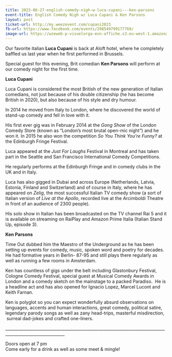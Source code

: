 ```yaml
---
title: 2023-06-27-english-comedy-nigh-w-luca-cupani---ken-parsons
event-title: English Comedy Nigh w/ Luca Cupani & Ken Parsons
layout: post
ticket-url: http://my.weezevent.com/cupani2023
fb-url: https://www.facebook.com/events/298549799177769/
image-url: https://wzeweb-p-visuelorga-evn-affiche.s3.eu-west-1.amazonaws.com/affiche_994648.jpg
---
```


<p>
    <p> Our favorite italian <strong>Luca Cupani</strong> is back at Aloft hotel, where he completely baffled us last year when he first performed in Brussels.</p>
    <p> Special guest for this evening, Brit comedian <strong>Ken Parsons</strong> will perform at our comedy night for the first time.</p>
    <p>
        <p> <strong>Luca Cupani</strong></p>
        <p> Luca Cupani is considered the most British of the new generation of Italian comedians, not just because of his double citizenship (he has become British in 2020), but also because of his style and dry humour. </p>
        <p> In 2014 he moved from Italy to London, where he discovered the world of stand-up comedy and fell in love with it.</p>
        <p> His first ever gig was in February 2014 at the <em>Gong Show</em> of the London Comedy Store (known as “London’s most brutal open-mic night”) and he won it. In 2015 he also won the competition <em>So You Think You’re Funny?</em> at the Edinburgh Fringe Festival.</p>
        <p> Luca appeared at the <em>Just For Laughs</em> Festival in Montreal and has taken part in the Seattle and San Francisco International Comedy Competitions.</p>
        <p> He regularly performs at the Edinburgh Fringe and in comedy clubs in the UK and in Italy.</p>
        <p> Luca has also gigged in Dubai and across Europe (Netherlands, Latvia, Estonia, Finland and Switzerland) and of course in Italy, where he has appeared on <em>Zelig</em>, the most successful Italian TV comedy show (a sort of Italian version of <em>Live at the Apollo</em>, recorded live at the Arcimboldi Theatre in front of an audience of 2300 people).</p>
        <p> His solo show in Italian has been broadcasted on the TV channel Rai 5 and it is available on streaming on RaiPlay and Amazon Prime Italia (Italian Stand Up, episode 3).</p>
    </p>
    <p>
        <p> <strong>Ken Parsons</strong></p>
        <p> Time Out dubbed him the Maestro of the Underground as he has been setting up events for comedy, music, spoken word and poetry for decades. He had formative years in Berlin- 87-95 and still plays there regularly as well as running a few rooms in Amsterdam.</p>
        <p> Ken has countless of gigs under the belt including Glastonbury Festival, Cologne Comedy Festival, special guest at Musical Comedy Awards in London and a comedy sketch on the mainstage to a packed Paradiso.  He is a headline act and has also opened for Ignacio Lopez, Marcel Lucont and Keith Farnan.</p>
        <p> Ken is polyglot so you can expect wonderfully absurd observations on languages, accents and human interactions, great comedy, political satire, legendary parody songs as well as zany head-trips, masterful misdirection,  surreal dad-jokes and crafted one-liners.</p>
    </p>
    <p> ___________________________________________________________________________________________________________</p>
    <p> <span><span>Doors open at 7 pm</span></span><br> Come early for a drink as well as some meet &amp; mingle!</p>
</p>